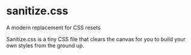 sanitize.css
============

A modern replacement for CSS resets

Sanitize.css is a tiny CSS file that clears the canvas for you to build your own styles from the ground up.